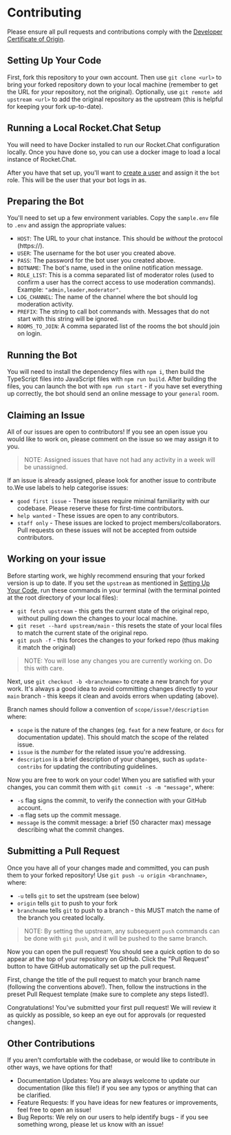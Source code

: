 # Contributing

Please ensure all pull requests and contributions comply with the [Developer Certificate of Origin](https://developercertificate.org/).

## Setting Up Your Code

First, fork this repository to your own account. Then use `git clone <url>` to bring your forked repository down to your local machine (remember to get the URL for _your_ repository, not the original). Optionally, use `git remote add upstream <url>` to add the original repository as the upstream (this is helpful for keeping your fork up-to-date).

## Running a Local Rocket.Chat Setup

You will need to have Docker installed to run our Rocket.Chat configuration locally. Once you have done so, you can use a docker image to load a local instance of Rocket.Chat.

After you have that set up, you'll want to [create a user](https://docs.rocket.chat/guides/bots/create-and-run-a-bot#1-create-a-bot-user) and assign it the `bot` role. This will be the user that your bot logs in as.

## Preparing the Bot

You'll need to set up a few environment variables. Copy the `sample.env` file to `.env` and assign the appropriate values:

- `HOST`: The URL to your chat instance. This should be _without_ the protocol (https://).
- `USER`: The username for the bot user you created above.
- `PASS`: The password for the bot user you created above.
- `BOTNAME`: The bot's name, used in the online notification message.
- `ROLE_LIST`: This is a comma separated list of moderator roles (used to confirm a user has the correct access to use moderation commands). Example: `"admin,leader,moderator"`.
- `LOG_CHANNEL`: The name of the channel where the bot should log moderation activity.
- `PREFIX`: The string to call bot commands with. Messages that do not start with this string will be ignored.
- `ROOMS_TO_JOIN`: A comma separated list of the rooms the bot should join on login.

## Running the Bot

You will need to install the dependency files with `npm i`, then build the TypeScript files into JavaScript files with `npm run build`. After building the files, you can launch the bot with `npm run start` - if you have set everything up correctly, the bot should send an online message to your `general` room.

## Claiming an Issue

All of our issues are open to contributors! If you see an open issue you would like to work on, please comment on the issue so we may assign it to you.

> NOTE: Assigned issues that have not had any activity in a week will be unassigned.

If an issue is already assigned, please look for another issue to contribute to.We use labels to help categorise issues:

- `good first issue` - These issues require minimal familiarity with our codebase. Please reserve these for first-time contributors.
- `help wanted` - These issues are open to any contributors.
- `staff only` - These issues are locked to project members/collaborators. Pull requests on these issues will not be accepted from outside contributors.

## Working on your issue

Before starting work, we highly recommend ensuring that your forked version is up to date. If you set the `upstream` as mentioned in [Setting Up Your Code](#setting-up-your-code), run these commands in your terminal (with the terminal pointed at the root directory of your local files):

- `git fetch upstream` - this gets the current state of the original repo, without pulling down the changes to your local machine.
- `git reset --hard upstream/main` - this resets the state of your local files to match the current state of the original repo.
- `git push -f` - this forces the changes to your forked repo (thus making it match the original)

> NOTE: You will lose any changes you are currently working on. Do this with care.

Next, use `git checkout -b <branchname>` to create a new branch for your work. It's always a good idea to avoid committing changes directly to your `main` branch - this keeps it clean and avoids errors when updating (above).

Branch names should follow a convention of `scope/issue?/description` where:

- `scope` is the nature of the changes (eg. `feat` for a new feature, or `docs` for documentation update). This should match the scope of the related issue.
- `issue` is the _number_ for the related issue you're addressing.
- `description` is a brief description of your changes, such as `update-contribs` for updating the contributing guidelines.

Now you are free to work on your code! When you are satisfied with your changes, you can commit them with `git commit -s -m "message"`, where:

- `-s` flag signs the commit, to verify the connection with your GitHub account.
- `-m` flag sets up the commit message.
- `message` is the commit message: a brief (50 character max) message describing what the commit changes.

## Submitting a Pull Request

Once you have all of your changes made and committed, you can push them to your forked repository! Use `git push -u origin <branchname>`, where:

- `-u` tells `git` to set the upstream (see below)
- `origin` tells `git` to push to your fork
- `branchname` tells `git` to push to a branch - this MUST match the name of the branch you created locally.

> NOTE: By setting the upstream, any subsequent `push` commands can be done with `git push`, and it will be pushed to the same branch.

Now you can open the pull request! You should see a quick option to do so appear at the top of your repository on GitHub. Click the "Pull Request" button to have GitHub automatically set up the pull request.

First, change the title of the pull request to match your branch name (following the conventions above!). Then, follow the instructions in the preset Pull Request template (make sure to complete any steps listed!).

Congratulations! You've submitted your first pull request! We will review it as quickly as possible, so keep an eye out for approvals (or requested changes).

## Other Contributions

If you aren't comfortable with the codebase, or would like to contribute in other ways, we have options for that!

- Documentation Updates: You are always welcome to update our documentation (like this file!) if you see any typos or anything that can be clarified.
- Feature Requests: If you have ideas for new features or improvements, feel free to open an issue!
- Bug Reports: We rely on our users to help identify bugs - if you see something wrong, please let us know with an issue!
